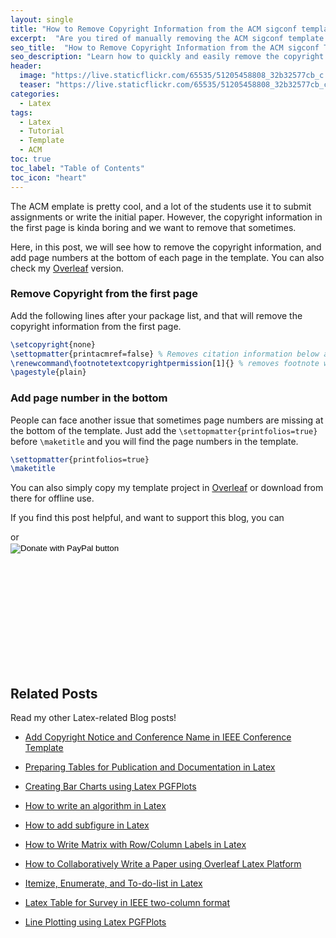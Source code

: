 ```yaml
---
layout: single
title: "How to Remove Copyright Information from the ACM sigconf template"
excerpt:  "Are you tired of manually removing the ACM sigconf template's copyright information from your research papers or latex documents like reports or homeworks? This can be a tedious task, especially when you need to prepare multiple documents for different conferences or purposes. Fortunately, there is an easy way to remove it."
seo_title:  "How to Remove Copyright Information from the ACM sigconf Template"
seo_description: "Learn how to quickly and easily remove the copyright information from the ACM sigconf template with the steps mentioned in the blog post. Save time and streamline your paper preparation process with this helpful guide."
header:
  image: "https://live.staticflickr.com/65535/51205458808_32b32577cb_c.jpg"
  teaser: "https://live.staticflickr.com/65535/51205458808_32b32577cb_c.jpg"
categories:
  - Latex
tags:
  - Latex
  - Tutorial
  - Template
  - ACM
toc: true
toc_label: "Table of Contents"
toc_icon: "heart"
---
```



The ACM emplate is pretty cool, and a lot of the students use it to submit assignments or write the initial paper. However, the copyright information in the first page is kinda boring and we want to remove that sometimes. 

Here, in this post, we will see how to remove the copyright information, and add page numbers at the bottom of each page in the template. You can also check my [Overleaf](https://www.overleaf.com/read/jfyggffthwqk) version.

### Remove Copyright from the first page
Add the following lines after your package list, and that will remove the copyright information from the first page. 
```latex
\setcopyright{none}
\settopmatter{printacmref=false} % Removes citation information below abstract
\renewcommand\footnotetextcopyrightpermission[1]{} % removes footnote with conference information in first column
\pagestyle{plain}
```

### Add page number in the bottom
People can face another issue that sometimes page numbers are missing at the bottom of the template. Just add the `\settopmatter{printfolios=true}` before `\maketitle` and you will find the page numbers in the template.

```latex
\settopmatter{printfolios=true}
\maketitle
```

You can also simply copy my template project in [Overleaf](https://www.overleaf.com/read/jfyggffthwqk) or download from there for offline use. 

If you find this post helpful, and want to support this blog, you can
<script type="text/javascript" src="https://cdnjs.buymeacoffee.com/1.0.0/button.prod.min.js" data-name="bmc-button" data-slug="shantoroy" data-color="#FFDD00" data-emoji=""  data-font="Cookie" data-text="Buy me a coffee" data-outline-color="#000000" data-font-color="#000000" data-coffee-color="#ffffff" ></script> or

<div style="width: 300px; height: 200px;">
<form action="https://www.paypal.com/donate" method="post" target="_top">
<input type="hidden" name="business" value="Q9F45GULUSYMY" />
<input type="hidden" name="no_recurring" value="0" />
<input type="hidden" name="item_name" value="I appreciate your support! 😊" />
<input type="hidden" name="currency_code" value="USD" />
<input type="image" src="https://www.paypalobjects.com/en_US/i/btn/btn_donateCC_LG.gif" border="0" name="submit" title="PayPal - The safer, easier way to pay online!" alt="Donate with PayPal button" />
<img alt="" border="0" src="https://www.paypal.com/en_US/i/scr/pixel.gif" width="1" height="1" />
</form></div>

## Related Posts
Read my other Latex-related Blog posts!
* [Add Copyright Notice and Conference Name in IEEE Conference Template](https://shantoroy.com/latex/add-copyright-conference-name/)

* [Preparing Tables for Publication and Documentation in Latex](https://shantoroy.com/latex/how-to-create-tables-in-latex/)

* [Creating Bar Charts using Latex PGFPlots](https://shantoroy.com/latex/bar-plots-in-latex-pgfplot/)

* [How to write an algorithm in Latex](https://shantoroy.com/latex/how-to-write-algorithm-in-latex/)

* [How to add subfigure in Latex](https://shantoroy.com/latex/how-to-add-subfig-in-latex/)

* [How to Write Matrix with Row/Column Labels in Latex](https://shantoroy.com/latex/matrix-labeling-in-latex/)

* [How to Collaboratively Write a Paper using Overleaf Latex Platform](https://shantoroy.com/latex/how-to-collaborately-write-a-paper-using-latex-overleaf/)

* [Itemize, Enumerate, and To-do-list in Latex](https://shantoroy.com/latex/playing-with-latex-itemize-enumerate-fontawesome/)

* [Latex Table for Survey in IEEE two-column format](https://shantoroy.com/latex/latex-table-for-survey-ieee-template/)

* [Line Plotting using Latex PGFPlots](https://shantoroy.com/latex/how-to-draw-line-graph-using-pgfplots-latex/)
<!--stackedit_data:
eyJoaXN0b3J5IjpbLTE0ODQzMzUzODIsLTE5ODgwOTU1MDYsMj
A0MzQwNTg5NCwxOTY5NDc3NzM0LDQzNTQ2NTM2N119
-->